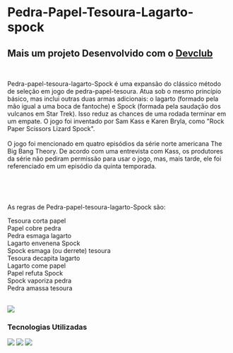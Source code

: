 <p><h1>Pedra-Papel-Tesoura-Lagarto-spock</h1>
<h2>Mais um projeto Desenvolvido com o <a href="https://rodolfomori.com.br/devclub">Devclub</a></h2>
<br>
<p>Pedra-papel-tesoura-lagarto-Spock é uma expansão do clássico método de seleção em jogo de pedra-papel-tesoura. Atua sob o mesmo princípio básico, mas inclui outras duas armas adicionais: o lagarto (formado pela mão igual a uma boca de fantoche) e Spock (formada pela saudação dos vulcanos em Star Trek). Isso reduz as chances de uma rodada terminar em um empate. O jogo foi inventado por Sam Kass e Karen Bryla, como "Rock Paper Scissors Lizard Spock".
  <br>
  <br>
O jogo foi mencionado em quatro episódios da série norte americana The Big Bang Theory. De acordo com uma entrevista com Kass, os produtores da série não pediram permissão para usar o jogo, mas, mais tarde, ele foi referenciado em um episódio da quinta temporada.</p>
<br></p>
<br>
<p>As regras de Pedra-papel-tesoura-lagarto-Spock são:

Tesoura corta papel <br>
Papel cobre pedra   <br>
Pedra esmaga lagarto  <br>
Lagarto envenena Spock  <br>
Spock esmaga (ou derrete) tesoura   <br>
Tesoura decapita lagarto  <br>
Lagarto come papel   <br>
Papel refuta Spock   <br>
Spock vaporiza pedra   <br>
Pedra amassa tesoura</p>

<br>
<img src="http://i.imgur.com/p9MPH.png">
<br>

<h3>Tecnologias Utilizadas</h3>

<img src="https://img.shields.io/badge/CSS-239120?&style=for-the-badge&logo=css3&logoColor=white" />
<img src="https://img.shields.io/badge/HTML5-E34F26?style=for-the-badge&logo=html5&logoColor=white" />
<img src="https://img.shields.io/badge/JavaScript-F7DF1E?style=for-the-badge&logo=javascript&logoColor=black">
